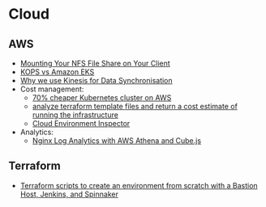 # Cloud

## AWS
- [Mounting Your NFS File Share on Your Client](https://docs.aws.amazon.com/storagegateway/latest/userguide/GettingStartedAccessFileShare.html)
- [KOPS vs Amazon EKS](https://keplerworx.com/kops-vs-amazon-eks/)
- [Why we use Kinesis for Data Synchronisation](https://medium.com/dazn-tech/why-we-use-kinesis-for-data-synchronisation-66763e2c6737)
- Cost management:
  - [70% cheaper Kubernetes cluster on AWS](https://carlosbecker.com/posts/k8s-sandbox-costs/)
  - [analyze terraform template files and return a cost estimate of running the infrastructure](https://github.com/Bjorn248/terraform_cashier)
  - [Cloud Environment Inspector](https://github.com/mlabouardy/komiser)
- Analytics:
  - [Nginx Log Analytics with AWS Athena and Cube.js](https://cube.dev/blog/nginx-analytics-with-athena-and-cubejs/?8567)
  
## Terraform
- [Terraform scripts to create an environment from scratch with a Bastion Host, Jenkins, and Spinnaker](https://github.com/kenzanlabs/spinnaker-terraform)
